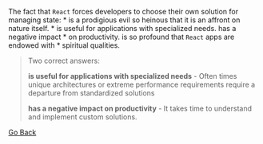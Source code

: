 The fact that `React` forces developers to choose their own solution for
managing state:
    * is a prodigious evil so heinous that it is an affront on nature itself.
    * is useful for applications with specialized needs.  has a negative impact
    * on productivity.  is so profound that `React` apps are endowed with
    * spiritual qualities.

> Two correct answers:
>
> **is useful for applications with specialized needs** -  Often times unique
> architectures or extreme performance requirements require a departure from
> standardized solutions
>
> **has a negative impact on productivity** - It takes time to understand and
> implement custom solutions.

[Go Back](README.md#quiz-2)
